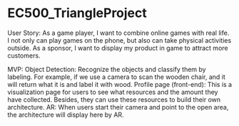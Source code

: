 # EC500_TriangleProject

User Story:
As a game player, I want to combine online games with real life. I not only can play games on the phone, but also can take physical activities outside.
As a sponsor, I want to display my product in game to attract more customers.




MVP: 
Object Detection: Recognize the objects and classify them by labeling. For example, if we use a camera to scan the wooden chair, and it will return what it is and label it with wood.
 Profile page (front-end): This is a visualization page for users to see what resources and the amount they have collected. Besides, they can use these resources to build their own architecture.
AR: When users start their camera and point to the open area, the architecture will display here by AR.
